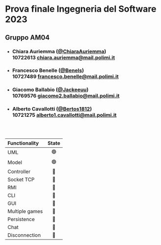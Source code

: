 # Prova finale Ingegneria del Software 2023

## Gruppo AM04

- ###  Chiara Auriemma ([@ChiaraAuriemma](https://github.com/ChiaraAuriemma))<br> 10722613 chiara.auriemma@mail.polimi.it

- ###  Francesco Benelle ([@Benels](https://github.com/Benels))<br> 10727489 francesco.benelle@mail.polimi.it

- ###  Giacomo Ballabio ([@Jackeeuu](https://github.com/jakeeuu))<br> 10769576 giacomo2.ballabio@mail.polimi.it

- ###  Alberto Cavallotti ([@Bertos1812](https://github.com/Bertos1812))<br>  10721275 alberto1.cavallotti@mail.polimi.it


<br><br>

| Functionality  |                       State                        |
|:---------------|:--------------------------------------------------:|
| UML            | 🟢 |
| Model          | 🟢 |
| Controller     | 🔴 |
| Socket TCP     | 🔴 |
| RMI            | 🔴 |
| CLI            | 🔴 |
| GUI            | 🔴 |
| Multiple games | 🔴 |
| Persistence    | 🔴 |
| Chat           | 🔴 |
| Disconnection  | 🔴 |
